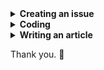 <details>
<summary><b>Creating an issue</b></summary>

Issues with Feature Requests, Post Requests or Bugs are always welcome.

In case of a bug, keep in mind to provide ways to reproduce the indicated behaviour as detailed as possible.
</details>

<details>
<summary><b>Coding</b></summary>

- create a new branch. E.g.:
```
git checkout -b feature/events-list-component
```
- make a PR (you can optionally suggest a Reviewer from within the org.
- on the PR provide ways to test or visualize your changes

> In case it is a bugfix, it is extremelly important to provide specific cases on how to reproduce the errors.
> Browser, device, user actions, ...

</details>

<details>
<summary><b>Writing an article</b></summary>

### Can I write?
At present, the Simplesurance Tech is a blog intended to Simplesurance personel to share their technical knowledge in an Open-Sourced way. That being said, **if you are a Simplesurance employee regardless of your Team we'd appreciate very much if you wrote an article!**

### Submiting
writing an article follows the same pattern as subimitting code. First, you create a `branch` with where you add corresponding files of your article, then you create a `pull request` that will be reviewed (grammar and content) by someone self-designated (though it is encouraged that you suggest a well suited reviewer for your content). Once you get an approval for your PR, it will be merged and published.

1. Clone this repository.
2. Create a new branch from `master`.

Branches should follow a specific naming pattern: `post/{post-title}`.

For example, the *Introduction to Javascript* post, would be written on the `post/introduction-to-js` branch.

3. Create a new file inside `/pages/{year}/` named after your post title.

Considering the current year to be 2017, the *Introduction to Javascript* would be written on the file:

```
/pages/2017/introduction-to-javascript
```
> this will define the URL of your post, keep it simple, keep it readable and SEO friendly. 😉

File Content:

```jsx
import Post from '../../layouts/post'
import { Markdown } from 'react-showdown'

const content = `
write your post here
`

export default () => <Post><Markdown markup={ content } ghUser="lopis"></Markdown></ Post>
```
4. Add your post to `./posts.json`.
5. Push your code and submit a `pull request`.
6. After submiting, go to your `pull request` page, point a `Reviewer` on the sidebar and add the label `post` to it.
</details>


Thank you. 🎉
